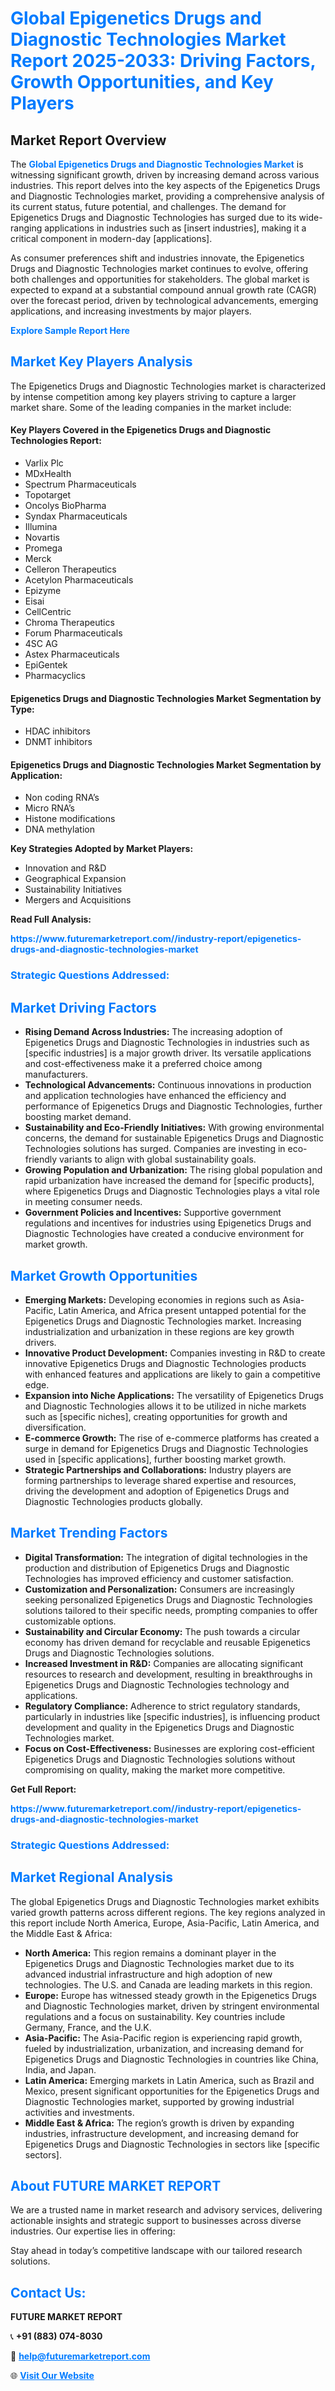 <h1 style="color: #007BFF;">Global Epigenetics Drugs and Diagnostic Technologies Market Report 2025-2033: Driving Factors, Growth Opportunities, and Key Players</h1>

<section id="overview">
<h2>Market Report Overview</h2>
<p>The <a href="https://www.futuremarketreport.com//industry-report/epigenetics-drugs-and-diagnostic-technologies-market" style="color: #007BFF; text-decoration: none;"><strong>Global Epigenetics Drugs and Diagnostic Technologies Market</strong></a> is witnessing significant growth, driven by increasing demand across various industries. This report delves into the key aspects of the Epigenetics Drugs and Diagnostic Technologies market, providing a comprehensive analysis of its current status, future potential, and challenges. The demand for Epigenetics Drugs and Diagnostic Technologies has surged due to its wide-ranging applications in industries such as [insert industries], making it a critical component in modern-day [applications].</p>
<p>As consumer preferences shift and industries innovate, the Epigenetics Drugs and Diagnostic Technologies market continues to evolve, offering both challenges and opportunities for stakeholders. The global market is expected to expand at a substantial compound annual growth rate (CAGR) over the forecast period, driven by technological advancements, emerging applications, and increasing investments by major players.</p>
</section>

<section id="overview">
<p><a href="https://www.futuremarketreport.com//request-sample/reportId=82651" style="color: #007BFF; text-decoration: none;"><strong>Explore Sample Report Here</strong></a></p>
</section>

<section id="key-players">
<h2 style="color: #007BFF;">Market Key Players Analysis</h2>
<p>The Epigenetics Drugs and Diagnostic Technologies market is characterized by intense competition among key players striving to capture a larger market share. Some of the leading companies in the market include:</p>
<h4>Key Players Covered in the Epigenetics Drugs and Diagnostic Technologies Report:</h4>
<ul><li>Varlix Plc</li><li>MDxHealth</li><li>Spectrum Pharmaceuticals</li><li>Topotarget</li><li>Oncolys BioPharma</li><li>Syndax Pharmaceuticals</li><li>Illumina</li><li>Novartis</li><li>Promega</li><li>Merck</li><li>Celleron Therapeutics</li><li>Acetylon Pharmaceuticals</li><li>Epizyme</li><li>Eisai</li><li>CellCentric</li><li>Chroma Therapeutics</li><li>Forum Pharmaceuticals</li><li>4SC AG</li><li>Astex Pharmaceuticals</li><li>EpiGentek</li><li>Pharmacyclics</li></ul>
<h4>Epigenetics Drugs and Diagnostic Technologies Market Segmentation by Type:</h4>
<ul><li>HDAC inhibitors</li><li>DNMT inhibitors</li></ul>

<h4>Epigenetics Drugs and Diagnostic Technologies Market Segmentation by Application:</h4>
<ul><li>Non coding RNA’s</li><li>Micro RNA’s</li><li>Histone modifications</li><li>DNA methylation</li></ul>
<p><strong>Key Strategies Adopted by Market Players:</strong></p>
<ul>
<li>Innovation and R&D</li>
<li>Geographical Expansion</li>
<li>Sustainability Initiatives</li>
<li>Mergers and Acquisitions</li>
</ul>
</section>

<section>
<p><strong>Read Full Analysis: </strong></p><a href="https://www.futuremarketreport.com//industry-report/epigenetics-drugs-and-diagnostic-technologies-market" style="color: #007BFF; text-decoration: none;"><strong>https://www.futuremarketreport.com//industry-report/epigenetics-drugs-and-diagnostic-technologies-market</strong></a>
<h3 style="color: #007BFF;">Strategic Questions Addressed:</h3>
</section>

<section id="driving-factors">
<h2 style="color: #007BFF;">Market Driving Factors</h2>
<ul>
<li><strong>Rising Demand Across Industries:</strong> The increasing adoption of Epigenetics Drugs and Diagnostic Technologies in industries such as [specific industries] is a major growth driver. Its versatile applications and cost-effectiveness make it a preferred choice among manufacturers.</li>
<li><strong>Technological Advancements:</strong> Continuous innovations in production and application technologies have enhanced the efficiency and performance of Epigenetics Drugs and Diagnostic Technologies, further boosting market demand.</li>
<li><strong>Sustainability and Eco-Friendly Initiatives:</strong> With growing environmental concerns, the demand for sustainable Epigenetics Drugs and Diagnostic Technologies solutions has surged. Companies are investing in eco-friendly variants to align with global sustainability goals.</li>
<li><strong>Growing Population and Urbanization:</strong> The rising global population and rapid urbanization have increased the demand for [specific products], where Epigenetics Drugs and Diagnostic Technologies plays a vital role in meeting consumer needs.</li>
<li><strong>Government Policies and Incentives:</strong> Supportive government regulations and incentives for industries using Epigenetics Drugs and Diagnostic Technologies have created a conducive environment for market growth.</li>
</ul>
</section>

<section id="growth-opportunities">
<h2 style="color: #007BFF;">Market Growth Opportunities</h2>
<ul>
<li><strong>Emerging Markets:</strong> Developing economies in regions such as Asia-Pacific, Latin America, and Africa present untapped potential for the Epigenetics Drugs and Diagnostic Technologies market. Increasing industrialization and urbanization in these regions are key growth drivers.</li>
<li><strong>Innovative Product Development:</strong> Companies investing in R&D to create innovative Epigenetics Drugs and Diagnostic Technologies products with enhanced features and applications are likely to gain a competitive edge.</li>
<li><strong>Expansion into Niche Applications:</strong> The versatility of Epigenetics Drugs and Diagnostic Technologies allows it to be utilized in niche markets such as [specific niches], creating opportunities for growth and diversification.</li>
<li><strong>E-commerce Growth:</strong> The rise of e-commerce platforms has created a surge in demand for Epigenetics Drugs and Diagnostic Technologies used in [specific applications], further boosting market growth.</li>
<li><strong>Strategic Partnerships and Collaborations:</strong> Industry players are forming partnerships to leverage shared expertise and resources, driving the development and adoption of Epigenetics Drugs and Diagnostic Technologies products globally.</li>
</ul>
</section>

<section id="trending-factors">
<h2 style="color: #007BFF;">Market Trending Factors</h2>
<ul>
<li><strong>Digital Transformation:</strong> The integration of digital technologies in the production and distribution of Epigenetics Drugs and Diagnostic Technologies has improved efficiency and customer satisfaction.</li>
<li><strong>Customization and Personalization:</strong> Consumers are increasingly seeking personalized Epigenetics Drugs and Diagnostic Technologies solutions tailored to their specific needs, prompting companies to offer customizable options.</li>
<li><strong>Sustainability and Circular Economy:</strong> The push towards a circular economy has driven demand for recyclable and reusable Epigenetics Drugs and Diagnostic Technologies solutions.</li>
<li><strong>Increased Investment in R&D:</strong> Companies are allocating significant resources to research and development, resulting in breakthroughs in Epigenetics Drugs and Diagnostic Technologies technology and applications.</li>
<li><strong>Regulatory Compliance:</strong> Adherence to strict regulatory standards, particularly in industries like [specific industries], is influencing product development and quality in the Epigenetics Drugs and Diagnostic Technologies market.</li>
<li><strong>Focus on Cost-Effectiveness:</strong> Businesses are exploring cost-efficient Epigenetics Drugs and Diagnostic Technologies solutions without compromising on quality, making the market more competitive.</li>
</ul>
</section>

<section>
<p><strong>Get Full Report: </strong></p><a href="https://www.futuremarketreport.com//industry-report/epigenetics-drugs-and-diagnostic-technologies-market" style="color: #007BFF; text-decoration: none;"><strong>https://www.futuremarketreport.com//industry-report/epigenetics-drugs-and-diagnostic-technologies-market</strong></a>
<h3 style="color: #007BFF;">Strategic Questions Addressed:</h3>
</section>


<section id="regional-analysis">
<h2 style="color: #007BFF;">Market Regional Analysis</h2>
<p>The global Epigenetics Drugs and Diagnostic Technologies market exhibits varied growth patterns across different regions. The key regions analyzed in this report include North America, Europe, Asia-Pacific, Latin America, and the Middle East & Africa:</p>
<ul>
<li><strong>North America:</strong> This region remains a dominant player in the Epigenetics Drugs and Diagnostic Technologies market due to its advanced industrial infrastructure and high adoption of new technologies. The U.S. and Canada are leading markets in this region.</li>
<li><strong>Europe:</strong> Europe has witnessed steady growth in the Epigenetics Drugs and Diagnostic Technologies market, driven by stringent environmental regulations and a focus on sustainability. Key countries include Germany, France, and the U.K.</li>
<li><strong>Asia-Pacific:</strong> The Asia-Pacific region is experiencing rapid growth, fueled by industrialization, urbanization, and increasing demand for Epigenetics Drugs and Diagnostic Technologies in countries like China, India, and Japan.</li>
<li><strong>Latin America:</strong> Emerging markets in Latin America, such as Brazil and Mexico, present significant opportunities for the Epigenetics Drugs and Diagnostic Technologies market, supported by growing industrial activities and investments.</li>
<li><strong>Middle East & Africa:</strong> The region’s growth is driven by expanding industries, infrastructure development, and increasing demand for Epigenetics Drugs and Diagnostic Technologies in sectors like [specific sectors].</li>
</ul>
</section>

<footer>
<h2 style="color: #007BFF;">About FUTURE MARKET REPORT</h2>
<p>We are a trusted name in market research and advisory services, delivering actionable insights and strategic support to businesses across diverse industries. Our expertise lies in offering:</p>

<p>Stay ahead in today’s competitive landscape with our tailored research solutions.</p>

<h2 style="color: #007BFF;">Contact Us:</h2>
<p><strong>FUTURE MARKET REPORT</strong></p>
<p>📞 <strong>+91 (883) 074-8030</strong></p>
<p>📧 <strong><a href="mailto:help@futuremarketreport.com" style="color: #007BFF;">help@futuremarketreport.com</a></strong></p>
<p>🌐 <strong><a href="https://www.futuremarketreport.com/" style="color: #007BFF;">Visit Our Website</a></strong></p>
</footer>